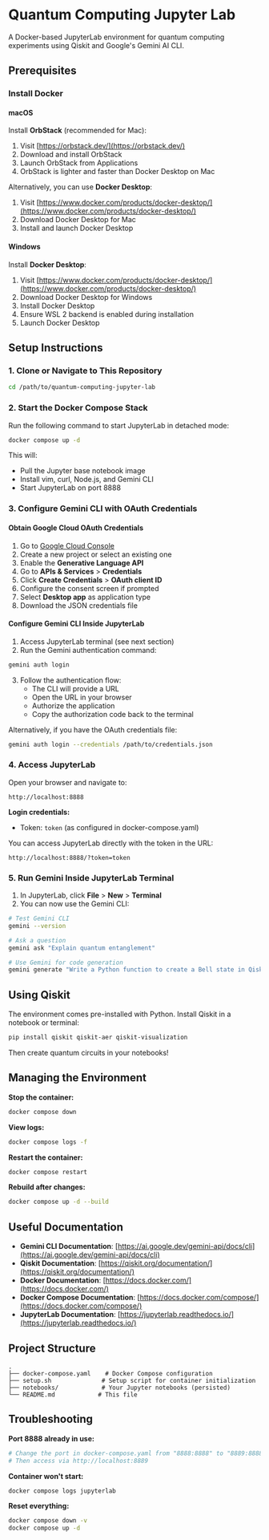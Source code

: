 # Quantum Computing Jupyter Lab

A Docker-based JupyterLab environment for quantum computing experiments using Qiskit and Google's Gemini AI CLI.

## Prerequisites

### Install Docker

#### **macOS**
Install **OrbStack** (recommended for Mac):
1. Visit [https://orbstack.dev/](https://orbstack.dev/)
2. Download and install OrbStack
3. Launch OrbStack from Applications
4. OrbStack is lighter and faster than Docker Desktop on Mac

Alternatively, you can use **Docker Desktop**:
1. Visit [https://www.docker.com/products/docker-desktop/](https://www.docker.com/products/docker-desktop/)
2. Download Docker Desktop for Mac
3. Install and launch Docker Desktop

#### **Windows**
Install **Docker Desktop**:
1. Visit [https://www.docker.com/products/docker-desktop/](https://www.docker.com/products/docker-desktop/)
2. Download Docker Desktop for Windows
3. Install Docker Desktop
4. Ensure WSL 2 backend is enabled during installation
5. Launch Docker Desktop

## Setup Instructions

### 1. Clone or Navigate to This Repository

```bash
cd /path/to/quantum-computing-jupyter-lab
```

### 2. Start the Docker Compose Stack

Run the following command to start JupyterLab in detached mode:

```bash
docker compose up -d
```

This will:
- Pull the Jupyter base notebook image
- Install vim, curl, Node.js, and Gemini CLI
- Start JupyterLab on port 8888

### 3. Configure Gemini CLI with OAuth Credentials

#### Obtain Google Cloud OAuth Credentials

1. Go to [Google Cloud Console](https://console.cloud.google.com/)
2. Create a new project or select an existing one
3. Enable the **Generative Language API**
4. Go to **APIs & Services** > **Credentials**
5. Click **Create Credentials** > **OAuth client ID**
6. Configure the consent screen if prompted
7. Select **Desktop app** as application type
8. Download the JSON credentials file

#### Configure Gemini CLI Inside JupyterLab

1. Access JupyterLab terminal (see next section)
2. Run the Gemini authentication command:

```bash
gemini auth login
```

3. Follow the authentication flow:
   - The CLI will provide a URL
   - Open the URL in your browser
   - Authorize the application
   - Copy the authorization code back to the terminal

Alternatively, if you have the OAuth credentials file:

```bash
gemini auth login --credentials /path/to/credentials.json
```

### 4. Access JupyterLab

Open your browser and navigate to:

```
http://localhost:8888
```

**Login credentials:**
- Token: `token` (as configured in docker-compose.yaml)

You can access JupyterLab directly with the token in the URL:
```
http://localhost:8888/?token=token
```

### 5. Run Gemini Inside JupyterLab Terminal

1. In JupyterLab, click **File** > **New** > **Terminal**
2. You can now use the Gemini CLI:

```bash
# Test Gemini CLI
gemini --version

# Ask a question
gemini ask "Explain quantum entanglement"

# Use Gemini for code generation
gemini generate "Write a Python function to create a Bell state in Qiskit"
```

## Using Qiskit

The environment comes pre-installed with Python. Install Qiskit in a notebook or terminal:

```bash
pip install qiskit qiskit-aer qiskit-visualization
```

Then create quantum circuits in your notebooks!

## Managing the Environment

**Stop the container:**
```bash
docker compose down
```

**View logs:**
```bash
docker compose logs -f
```

**Restart the container:**
```bash
docker compose restart
```

**Rebuild after changes:**
```bash
docker compose up -d --build
```

## Useful Documentation

- **Gemini CLI Documentation**: [https://ai.google.dev/gemini-api/docs/cli](https://ai.google.dev/gemini-api/docs/cli)
- **Qiskit Documentation**: [https://qiskit.org/documentation/](https://qiskit.org/documentation/)
- **Docker Documentation**: [https://docs.docker.com/](https://docs.docker.com/)
- **Docker Compose Documentation**: [https://docs.docker.com/compose/](https://docs.docker.com/compose/)
- **JupyterLab Documentation**: [https://jupyterlab.readthedocs.io/](https://jupyterlab.readthedocs.io/)

## Project Structure

```
.
├── docker-compose.yaml    # Docker Compose configuration
├── setup.sh              # Setup script for container initialization
├── notebooks/            # Your Jupyter notebooks (persisted)
└── README.md            # This file
```

## Troubleshooting

**Port 8888 already in use:**
```bash
# Change the port in docker-compose.yaml from "8888:8888" to "8889:8888"
# Then access via http://localhost:8889
```

**Container won't start:**
```bash
docker compose logs jupyterlab
```

**Reset everything:**
```bash
docker compose down -v
docker compose up -d
```